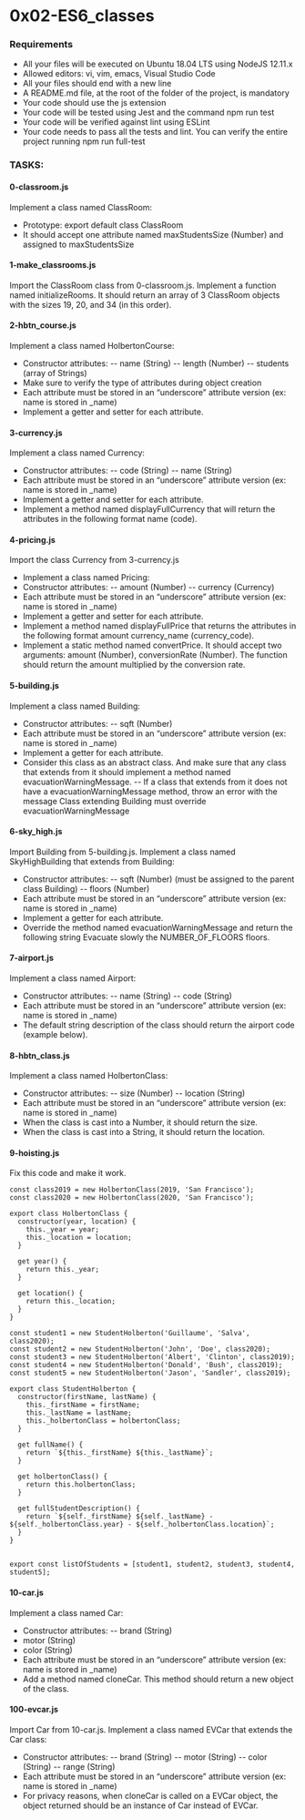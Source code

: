 # 0x02-ES6_classes

### Requirements
- All your files will be executed on Ubuntu 18.04 LTS using NodeJS 12.11.x
- Allowed editors: vi, vim, emacs, Visual Studio Code
- All your files should end with a new line
- A README.md file, at the root of the folder of the project, is mandatory
- Your code should use the js extension
- Your code will be tested using Jest and the command npm run test
- Your code will be verified against lint using ESLint
- Your code needs to pass all the tests and lint. You can verify the entire project running npm run full-test

### TASKS:

#### 0-classroom.js
Implement a class named ClassRoom:
- Prototype: export default class ClassRoom
- It should accept one attribute named maxStudentsSize (Number) and assigned to maxStudentsSize

#### 1-make_classrooms.js
Import the ClassRoom class from 0-classroom.js.
Implement a function named initializeRooms. It should return an array of 3 ClassRoom objects with the sizes 19, 20, and 34 (in this order).

#### 2-hbtn_course.js
Implement a class named HolbertonCourse:
- Constructor attributes:
-- name (String)
-- length (Number)
-- students (array of Strings)
- Make sure to verify the type of attributes during object creation
- Each attribute must be stored in an “underscore” attribute version (ex: name is stored in _name)
- Implement a getter and setter for each attribute.

#### 3-currency.js
Implement a class named Currency:
- Constructor attributes:
-- code (String)
-- name (String)
- Each attribute must be stored in an “underscore” attribute version (ex: name is stored in _name)
- Implement a getter and setter for each attribute.
- Implement a method named displayFullCurrency that will return the attributes in the following format name (code).

#### 4-pricing.js
Import the class Currency from 3-currency.js
- Implement a class named Pricing:
- Constructor attributes:
-- amount (Number)
-- currency (Currency)
- Each attribute must be stored in an “underscore” attribute version (ex: name is stored in _name)
- Implement a getter and setter for each attribute.
- Implement a method named displayFullPrice that returns the attributes in the following format amount currency_name (currency_code).
- Implement a static method named convertPrice. It should accept two arguments: amount (Number), conversionRate (Number).
The function should return the amount multiplied by the conversion rate.

#### 5-building.js
Implement a class named Building:
- Constructor attributes:
-- sqft (Number)
- Each attribute must be stored in an “underscore” attribute version (ex: name is stored in _name)
- Implement a getter for each attribute.
- Consider this class as an abstract class. And make sure that any class that extends from it should implement a method named evacuationWarningMessage.
-- If a class that extends from it does not have a evacuationWarningMessage method, throw an error with the message Class extending Building must override evacuationWarningMessage

#### 6-sky_high.js
Import Building from 5-building.js.
Implement a class named SkyHighBuilding that extends from Building:
- Constructor attributes:
-- sqft (Number) (must be assigned to the parent class Building)
-- floors (Number)
- Each attribute must be stored in an “underscore” attribute version (ex: name is stored in _name)
- Implement a getter for each attribute.
- Override the method named evacuationWarningMessage and return the following string Evacuate slowly the NUMBER_OF_FLOORS floors.

#### 7-airport.js
Implement a class named Airport:
- Constructor attributes:
-- name (String)
-- code (String)
- Each attribute must be stored in an “underscore” attribute version (ex: name is stored in _name)
- The default string description of the class should return the airport code (example below).

#### 8-hbtn_class.js
Implement a class named HolbertonClass:
- Constructor attributes:
-- size (Number)
-- location (String)
- Each attribute must be stored in an “underscore” attribute version (ex: name is stored in _name)
- When the class is cast into a Number, it should return the size.
- When the class is cast into a String, it should return the location.

#### 9-hoisting.js
Fix this code and make it work.
```
const class2019 = new HolbertonClass(2019, 'San Francisco');
const class2020 = new HolbertonClass(2020, 'San Francisco');

export class HolbertonClass {
  constructor(year, location) {
    this._year = year;
    this._location = location;
  }

  get year() {
    return this._year;
  }

  get location() {
    return this._location;
  }
}

const student1 = new StudentHolberton('Guillaume', 'Salva', class2020);
const student2 = new StudentHolberton('John', 'Doe', class2020);
const student3 = new StudentHolberton('Albert', 'Clinton', class2019);
const student4 = new StudentHolberton('Donald', 'Bush', class2019);
const student5 = new StudentHolberton('Jason', 'Sandler', class2019);

export class StudentHolberton {
  constructor(firstName, lastName) {
    this._firstName = firstName;
    this._lastName = lastName;
    this._holbertonClass = holbertonClass;
  }

  get fullName() {
    return `${this._firstName} ${this._lastName}`;
  }

  get holbertonClass() {
    return this.holbertonClass;
  }

  get fullStudentDescription() {
    return `${self._firstName} ${self._lastName} - ${self._holbertonClass.year} - ${self._holbertonClass.location}`;
  }
}


export const listOfStudents = [student1, student2, student3, student4, student5];
```

#### 10-car.js
Implement a class named Car:
- Constructor attributes:
-- brand (String)
- motor (String)
- color (String)
- Each attribute must be stored in an “underscore” attribute version (ex: name is stored in _name)
- Add a method named cloneCar. This method should return a new object of the class.

#### 100-evcar.js
Import Car from 10-car.js.
Implement a class named EVCar that extends the Car class:
- Constructor attributes:
-- brand (String)
-- motor (String)
-- color (String)
-- range (String)
- Each attribute must be stored in an “underscore” attribute version (ex: name is stored in _name)
- For privacy reasons, when cloneCar is called on a EVCar object, the object returned should be an instance of Car instead of EVCar.
